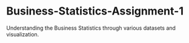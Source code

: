 # Business-Statistics-Assignment-1
Understanding the Business Statistics through various datasets and visualization.

